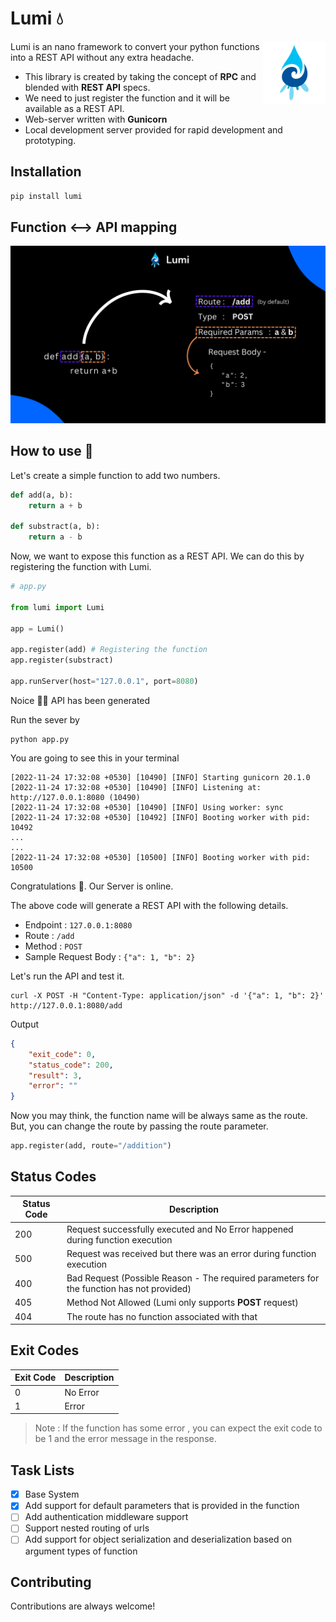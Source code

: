 # Lumi 💧

<img align="right" src="https://raw.githubusercontent.com/Tanmoy741127/cdn/main/lumi/lumi-logo.png" height="100px"/>

Lumi is an nano framework to convert your python functions into a REST API without any extra headache.

* This library is created by taking the concept of **RPC** and blended with **REST API** specs. 
* We need to just register the function and it will be available as a REST API. 
* Web-server written with **Gunicorn**
* Local development server provided for rapid development and prototyping.

## Installation

```bash
pip install lumi
```

## Function <--> API mapping
![function - API maaping](https://raw.githubusercontent.com/Tanmoy741127/cdn/main/lumi/function-api-map.png)


## How to use 🤔

Let's create a simple function to add two numbers.

```python
def add(a, b):
    return a + b

def substract(a, b):
    return a - b
```

Now, we want to expose this function as a REST API. We can do this by registering the function with Lumi.

```python
# app.py

from lumi import Lumi

app = Lumi()

app.register(add) # Registering the function
app.register(substract)

app.runServer(host="127.0.0.1", port=8080)
```

Noice 🎉🎉  API has been generated

Run the sever by
```
python app.py
```
You are going to see this in your terminal 
```
[2022-11-24 17:32:08 +0530] [10490] [INFO] Starting gunicorn 20.1.0
[2022-11-24 17:32:08 +0530] [10490] [INFO] Listening at: http://127.0.0.1:8080 (10490)
[2022-11-24 17:32:08 +0530] [10490] [INFO] Using worker: sync
[2022-11-24 17:32:08 +0530] [10492] [INFO] Booting worker with pid: 10492
...
...
[2022-11-24 17:32:08 +0530] [10500] [INFO] Booting worker with pid: 10500
```

Congratulations 👏. Our Server is online. 


The above code will generate a REST API with the following details.

- Endpoint : `127.0.0.1:8080`
- Route : `/add`
- Method : `POST`
- Sample Request Body : `{"a": 1, "b": 2}`

Let's run the API and test it.

```curl
curl -X POST -H "Content-Type: application/json" -d '{"a": 1, "b": 2}' http://127.0.0.1:8080/add
```

Output

```json
{
    "exit_code": 0, 
    "status_code": 200, 
    "result": 3, 
    "error": ""
}
```


Now you may think, the function name will be always same as the route. But, you can change the route by passing the route parameter.

```python
app.register(add, route="/addition")
```

## Status Codes

| Status Code | Description |
| --- | --- |
| 200 | Request successfully executed and No Error happened during function execution |
| 500 | Request was received but there was an error during function execution |
| 400 | Bad Request (Possible Reason - The required parameters for the function has not provided) |
| 405 | Method Not Allowed (Lumi only supports **POST** request) |
| 404 | The route has no function associated with that |


## Exit Codes
| Exit Code | Description |
| --- | --- |
| 0 | No Error |
| 1 | Error |

> Note : If the function has some error , you can expect the exit code to be 1 and the error message in the response.

## Task Lists
- [x] Base System
- [x] Add support for default parameters that is provided in the function
- [ ] Add authentication middleware support
- [ ] Support nested routing of urls
- [ ] Add support for object serialization and deserialization based on argument types of function

## Contributing

Contributions are always welcome!
